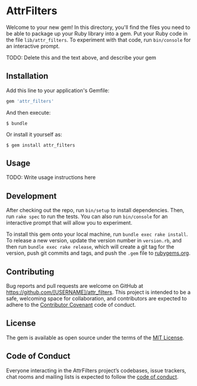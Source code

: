 # AttrFilters

Welcome to your new gem! In this directory, you'll find the files you need to be able to package up your Ruby library into a gem. Put your Ruby code in the file `lib/attr_filters`. To experiment with that code, run `bin/console` for an interactive prompt.

TODO: Delete this and the text above, and describe your gem

## Installation

Add this line to your application's Gemfile:

```ruby
gem 'attr_filters'
```

And then execute:

    $ bundle

Or install it yourself as:

    $ gem install attr_filters

## Usage

TODO: Write usage instructions here

## Development

After checking out the repo, run `bin/setup` to install dependencies. Then, run `rake spec` to run the tests. You can also run `bin/console` for an interactive prompt that will allow you to experiment.

To install this gem onto your local machine, run `bundle exec rake install`. To release a new version, update the version number in `version.rb`, and then run `bundle exec rake release`, which will create a git tag for the version, push git commits and tags, and push the `.gem` file to [rubygems.org](https://rubygems.org).

## Contributing

Bug reports and pull requests are welcome on GitHub at https://github.com/[USERNAME]/attr_filters. This project is intended to be a safe, welcoming space for collaboration, and contributors are expected to adhere to the [Contributor Covenant](http://contributor-covenant.org) code of conduct.

## License

The gem is available as open source under the terms of the [MIT License](https://opensource.org/licenses/MIT).

## Code of Conduct

Everyone interacting in the AttrFilters project’s codebases, issue trackers, chat rooms and mailing lists is expected to follow the [code of conduct](https://github.com/[USERNAME]/attr_filters/blob/master/CODE_OF_CONDUCT.md).
